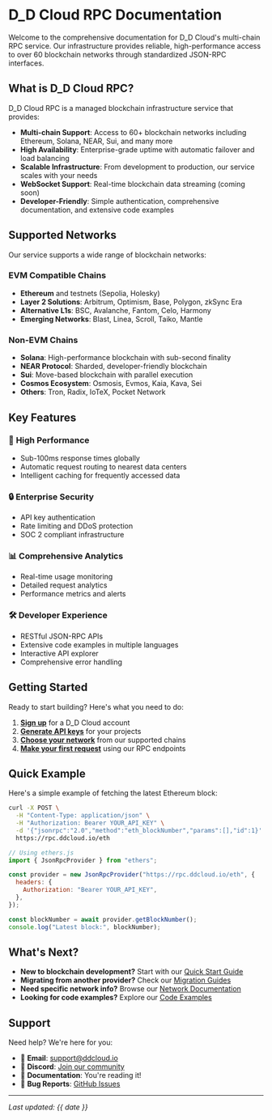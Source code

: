 # D_D Cloud RPC Documentation

Welcome to the comprehensive documentation for D_D Cloud's multi-chain RPC service. Our infrastructure provides reliable, high-performance access to over 60 blockchain networks through standardized JSON-RPC interfaces.

## What is D_D Cloud RPC?

D_D Cloud RPC is a managed blockchain infrastructure service that provides:

- **Multi-chain Support**: Access to 60+ blockchain networks including Ethereum, Solana, NEAR, Sui, and many more
- **High Availability**: Enterprise-grade uptime with automatic failover and load balancing
- **Scalable Infrastructure**: From development to production, our service scales with your needs
- **WebSocket Support**: Real-time blockchain data streaming (coming soon)
- **Developer-Friendly**: Simple authentication, comprehensive documentation, and extensive code examples

## Supported Networks

Our service supports a wide range of blockchain networks:

### EVM Compatible Chains

- **Ethereum** and testnets (Sepolia, Holesky)
- **Layer 2 Solutions**: Arbitrum, Optimism, Base, Polygon, zkSync Era
- **Alternative L1s**: BSC, Avalanche, Fantom, Celo, Harmony
- **Emerging Networks**: Blast, Linea, Scroll, Taiko, Mantle

### Non-EVM Chains

- **Solana**: High-performance blockchain with sub-second finality
- **NEAR Protocol**: Sharded, developer-friendly blockchain
- **Sui**: Move-based blockchain with parallel execution
- **Cosmos Ecosystem**: Osmosis, Evmos, Kaia, Kava, Sei
- **Others**: Tron, Radix, IoTeX, Pocket Network

## Key Features

### 🚀 **High Performance**

- Sub-100ms response times globally
- Automatic request routing to nearest data centers
- Intelligent caching for frequently accessed data

### 🔒 **Enterprise Security**

- API key authentication
- Rate limiting and DDoS protection
- SOC 2 compliant infrastructure

### 📊 **Comprehensive Analytics**

- Real-time usage monitoring
- Detailed request analytics
- Performance metrics and alerts

### 🛠 **Developer Experience**

- RESTful JSON-RPC APIs
- Extensive code examples in multiple languages
- Interactive API explorer
- Comprehensive error handling

## Getting Started

Ready to start building? Here's what you need to do:

1. **[Sign up](./getting-started/quick-start.md)** for a D_D Cloud account
2. **[Generate API keys](./getting-started/authentication.md)** for your projects
3. **[Choose your network](./networks/overview.md)** from our supported chains
4. **[Make your first request](./getting-started/quick-start.md#making-your-first-request)** using our RPC endpoints

## Quick Example

Here's a simple example of fetching the latest Ethereum block:

```bash
curl -X POST \
  -H "Content-Type: application/json" \
  -H "Authorization: Bearer YOUR_API_KEY" \
  -d '{"jsonrpc":"2.0","method":"eth_blockNumber","params":[],"id":1}' \
  https://rpc.ddcloud.io/eth
```

```javascript
// Using ethers.js
import { JsonRpcProvider } from "ethers";

const provider = new JsonRpcProvider("https://rpc.ddcloud.io/eth", {
  headers: {
    Authorization: "Bearer YOUR_API_KEY",
  },
});

const blockNumber = await provider.getBlockNumber();
console.log("Latest block:", blockNumber);
```

## What's Next?

- **New to blockchain development?** Start with our [Quick Start Guide](./getting-started/quick-start.md)
- **Migrating from another provider?** Check our [Migration Guides](./troubleshooting/migration.md)
- **Need specific network info?** Browse our [Network Documentation](./networks/overview.md)
- **Looking for code examples?** Explore our [Code Examples](./examples/javascript/README.md)

## Support

Need help? We're here for you:

- 📧 **Email**: support@ddcloud.io
- 💬 **Discord**: [Join our community](https://discord.gg/ddcloud)
- 📖 **Documentation**: You're reading it!
- 🐛 **Bug Reports**: [GitHub Issues](https://github.com/ddcloud/rpc-docs/issues)

---

_Last updated: {{ date }}_
